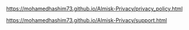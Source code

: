 https://mohamedhashim73.github.io/Almisk-Privacy/privacy_policy.html

https://mohamedhashim73.github.io/Almisk-Privacy/support.html

